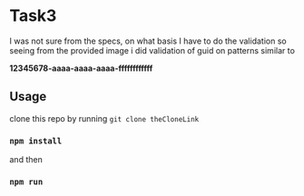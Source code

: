 # Task3
I was not sure from the specs, on what basis I have to do the validation so seeing from the provided
image i did validation of guid on patterns similar to

**12345678-aaaa-aaaa-aaaa-ffffffffffff**

## Usage

clone this repo by running 
`git clone theCloneLink`

### `npm install`

and then 

### `npm run`

